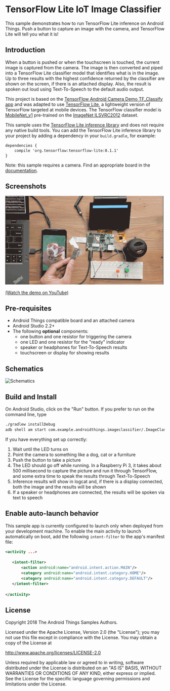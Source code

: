 # TensorFlow Lite IoT Image Classifier

This sample demonstrates how to run TensorFlow Lite inference on Android Things.
Push a button to capture an image with the camera, and TensorFlow Lite will tell
you what it is!

## Introduction

When a button is pushed or when the touchscreen is touched, the current image is captured from the
camera. The image is then converted and piped into a TensorFlow Lite classifier model that
identifies what is in the image. Up to three results with the highest confidence returned by the
classifier are shown on the screen, if there is an attached display. Also, the result is spoken out
loud using Text-To-Speech to the default audio output.

This project is based on the
[TensorFlow Android Camera Demo TF_Classify app](https://github.com/tensorflow/tensorflow/blob/master/tensorflow/examples/android/)
and was adapted to use [TensorFlow Lite](https://www.tensorflow.org/mobile/tflite/), a lightweight version of TensorFlow targeted at mobile
devices. The TensorFlow classifier model is
[MobileNet\_v1](https://github.com/tensorflow/models/blob/master/research/slim/nets/mobilenet_v1.md)
pre-trained on the [ImageNet ILSVRC2012](http://www.image-net.org/challenges/LSVRC/2012/) dataset.

This sample uses the [TensorFlow Lite inference library](https://bintray.com/google/tensorflow/tensorflow-lite)
and does not require any native build tools. You can add the TensorFlow Lite inference library to
your project by adding a dependency in your `build.gradle`, for example:
```
dependencies {
    compile 'org.tensorflow:tensorflow-lite:0.1.1'
}
```

Note: this sample requires a camera. Find an appropriate board in the
[documentation](https://developer.android.com/things/hardware/developer-kits.html).

## Screenshots

![TensorFlow Lite image classifier sample demo][demo-gif]

[(Watch the demo on YouTube)][demo-yt]

## Pre-requisites

- Android Things compatible board and an attached camera
- Android Studio 2.2+
- The following **optional** components:
    - one button and one resistor for triggering the camera
    - one LED and one resistor for the "ready" indicator
    - speaker or headphones for Text-To-Speech results
    - touchscreen or display for showing results

## Schematics

![Schematics](rpi3_schematics_tf.png)

## Build and Install

On Android Studio, click on the "Run" button.
If you prefer to run on the command line, type
```bash
./gradlew installDebug
adb shell am start com.example.androidthings.imageclassifier/.ImageClassifierActivity
```

If you have everything set up correctly:

1. Wait until the LED turns on
1. Point the camera to something like a dog, cat or a furniture
1. Push the button to take a picture
1. The LED should go off while running. In a Raspberry Pi 3, it takes about 500 millisecond to
   capture the picture and run it through TensorFlow, and some extra time to speak the results
   through Text-To-Speech
1. Inference results will show in logcat and, if there is a display connected,
   both the image and the results will be shown
1. If a speaker or headphones are connected, the results will be spoken via
   text to speech

## Enable auto-launch behavior

This sample app is currently configured to launch only when deployed from your
development machine. To enable the main activity to launch automatically on boot,
add the following `intent-filter` to the app's manifest file:

```xml
<activity ...>

   <intent-filter>
       <action android:name="android.intent.action.MAIN"/>
       <category android:name="android.intent.category.HOME"/>
       <category android:name="android.intent.category.DEFAULT"/>
   </intent-filter>

</activity>
```

## License

Copyright 2018 The Android Things Samples Authors.

Licensed under the Apache License, Version 2.0 (the "License");
you may not use this file except in compliance with the License.
You may obtain a copy of the License at

  http://www.apache.org/licenses/LICENSE-2.0

Unless required by applicable law or agreed to in writing, software
distributed under the License is distributed on an "AS IS" BASIS, WITHOUT
WARRANTIES OR CONDITIONS OF ANY KIND, either express or implied.  See the
License for the specific language governing permissions and limitations under
the License.

[demo-yt]: https://www.youtube.com/watch?v=8kxYlI9R2xo&list=PLWz5rJ2EKKc-GjpNkFe9q3DhE2voJscDT&index=11
[demo-gif]: demo1.gif
